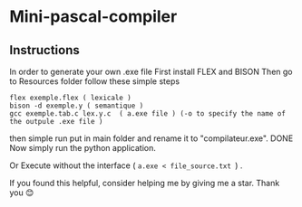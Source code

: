 ﻿# Mini-pascal-compiler
 ## Instructions 
 In order to generate your own .exe file
 First install FLEX and BISON
 Then go to Resources folder follow these simple steps
 ```
flex exemple.flex ( lexicale )
bison -d exemple.y ( semantique )
gcc exemple.tab.c lex.y.c  ( a.exe file ) (-o to specify the name of the outpule .exe file )
```
then simple run put in main folder and rename it to "compilateur.exe". DONE
Now simply run the python application.

Or Execute without the interface ( `a.exe < file_source.txt `) .

If you found this helpful, consider helping me by giving me a star. Thank you 😊
